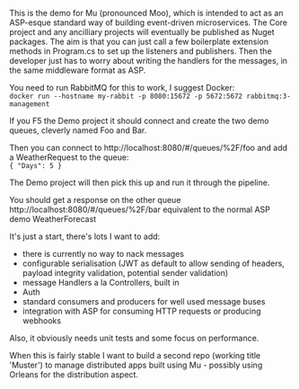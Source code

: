 This is the demo for Mu (pronounced Moo), which is intended to act as an ASP-esque standard way of building event-driven microservices.
The Core project and any ancilliary projects will eventually be published as Nuget packages.
The aim is that you can just call a few boilerplate extension methods in Program.cs to set up the listeners and publishers.
Then the developer just has to worry about writing the handlers for the messages, in the same middleware format as ASP.

You need to run RabbitMQ for this to work, I suggest Docker:  
`docker run --hostname my-rabbit -p 8080:15672 -p 5672:5672 rabbitmq:3-management`

If you F5 the Demo project it should connect and create the two demo queues, cleverly named Foo and Bar.  

Then you can connect to http://localhost:8080/#/queues/%2F/foo and add a WeatherRequest to the queue:  
`{ "Days": 5 }`

The Demo project will then pick this up and run it through the pipeline.

You should get a response on the other queue http://localhost:8080/#/queues/%2F/bar equivalent to the normal ASP demo WeatherForecast

It's just a start, there's lots I want to add: 
- there is currently no way to nack messages
- configurable serialisation (JWT as default to allow sending of headers, payload integrity validation, potential sender validation)
- message Handlers a la Controllers, built in
- Auth
- standard consumers and producers for well used message buses
- integration with ASP for consuming HTTP requests or producing webhooks

Also, it obviously needs unit tests and some focus on performance.

When this is fairly stable I want to build a second repo (working title 'Muster') to manage distributed apps built using Mu - possibly using Orleans for the distribution aspect.
